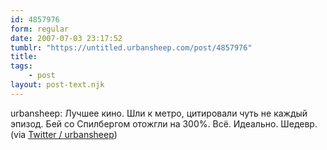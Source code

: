 ```yaml
---
id: 4857976
form: regular
date: 2007-07-03 23:17:52
tumblr: "https://untitled.urbansheep.com/post/4857976"
title:
tags:
    - post
layout: post-text.njk
---
```


<p>urbansheep: Лучшее кино. Шли к метро, цитировали чуть не каждый эпизод. Бей со Спилбергом отожгли на 300%. Всё. Идеально. Шедевр. (via <a href="http://twitter.com/urbansheep/statuses/132821172">Twitter / urbansheep</a>)</p>

